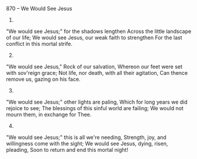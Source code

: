 870 – We Would See Jesus


1.
"We would see Jesus;" for the shadows lengthen
Across the little landscape of our life;
We would see Jesus, our weak faith to strengthen
For the last conflict in this mortal strife.

2.
"We would see Jesus," Rock of our salvation,
Whereon our feet were set with sov'reign grace;
Not life, nor death, with all their agitation,
Can thence remove us, gazing on his face.

3.
"We would see Jesus;" other lights are paling,
Which for long years we did rejoice to see;
The blessings of this sinful world are failing;
We would not mourn them, in exchange for Thee.

4.
"We would see Jesus;" this is all we're needing,
Strength, joy, and willingness come with the sight;
We would see Jesus, dying, risen, pleading,
Soon to return and end this mortal night!

